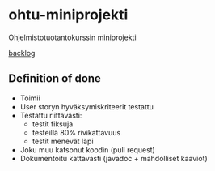 # ohtu-miniprojekti
Ohjelmistotuotantokurssin miniprojekti


[backlog](https://docs.google.com/spreadsheets/d/1JXfi_ZUgXKkfvnegcy7C4KUzVWvdBlr7t2WN6icuReA/edit#gid=0)


## Definition of done 
- Toimii
- User storyn hyväksymiskriteerit testattu
- Testattu riittävästi:
  - testit fiksuja
  - testeillä 80% rivikattavuus
  - testit menevät läpi
- Joku muu katsonut koodin (pull request)
- Dokumentoitu kattavasti (javadoc +  mahdolliset kaaviot)
